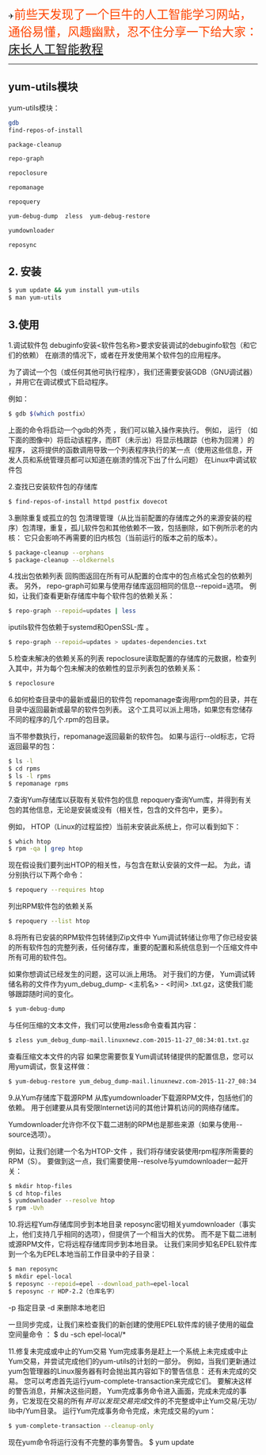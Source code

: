 ✈<font color=	#FF4500 size=5 style="font-family:Courier New">前些天发现了一个巨牛的人工智能学习网站，通俗易懂，风趣幽默，忍不住分享一下给大家：[床长人工智能教程](https://www.captainai.net/weike)</font>

---

## yum-utils模块
yum-utils模块：

```bash
gdb
find-repos-of-install

package-cleanup

repo-graph

repoclosure

repomanage

repoquery

yum-debug-dump  zless  yum-debug-restore

yumdownloader

reposync 
```
## 2. 安装
```bash
$ yum update && yum install yum-utils
$ man yum-utils
```
## 3.使用
1.调试软件包
debuginfo安装<软件包名称>要求安装调试的debuginfo软包（和它们的依赖） 
<package name>在崩溃的情况下，或者在开发使用某个软件包的应用程序。

为了调试一个包（或任何其他可执行程序），我们还需要安装GDB（GNU调试器） ，并用它在调试模式下启动程序。

例如：

```bash
$ gdb $(which postfix）
```

上面的命令将启动一个gdb的外壳 ，我们可以输入操作来执行。
 例如， 运行 （如下面的图像中）将启动该程序，而BT（未示出）将显示栈跟踪（也称为回溯 ）的程序，
这将提供的函数调用导致一个列表程序执行的某一点（使用这些信息，开发人员和系统管理员都可以知道在崩溃的情况下出了什么问题）
在Linux中调试软件包

2.查找已安装软件包的存储库

```bash
$ find-repos-of-install httpd postfix dovecot
```


3.删除重复或孤立的包
包清理管理（从比当前配置的存储库之外的来源安装的程序）包清理，重复，孤儿软件包和其他依赖不一致，包括删除，如下例所示老的内核：
它只会影响不再需要的旧内核包（当前运行的版本之前的版本）。

```bash
$ package-cleanup --orphans
$ package-cleanup --oldkernels
```

4.找出包依赖列表
回购图返回在所有可从配置的仓库中的包点格式全包的依赖列表。 另外， repo-graph可如果与使用存储库返回相同的信息--repoid=<repo>选项。
例如，让我们查看更新存储库中每个软件包的依赖关系：

```bash
$ repo-graph --repoid=updates | less
```

iputils软件包依赖于systemd和OpenSSL-库 。

```bash
$ repo-graph --repoid=updates > updates-dependencies.txt
```
5.检查未解决的依赖关系的列表
repoclosure读取配置的存储库的元数据，检查列入其中，并为每个包未解决的依赖性的显示列表包的依赖关系：

```bash
$ repoclosure
```

6.如何检查目录中的最新或最旧的软件包
repomanage查询用rpm包的目录，并在目录中返回最新或最早的软件包列表。 这个工具可以派上用场，如果您有您储存不同的程序的几个.rpm的包目录。

当不带参数执行，repomanage返回最新的软件包。 如果与运行--old标志，它将返回最早的包：

```bash
$ ls -l
$ cd rpms
$ ls -l rpms
$ repomanage rpms
```

7.查询Yum存储库以获取有关软件包的信息
repoquery查询Yum库，并得到有关包的其他信息，无论是安装或没有（相关性，包含的文件包中，更多）。

例如， HTOP（Linux的过程监控）当前未安装此系统上，你可以看到如下：

```bash
$ which htop
$ rpm -qa | grep htop
```
现在假设我们要列出HTOP的相关性，与包含在默认安装的文件一起。 为此，请分别执行以下两个命令：

```bash
$ repoquery --requires htop
```

列出RPM软件包的依赖关系

```bash
$ repoquery --list htop
```

8.将所有已安装的RPM软件包转储到Zip文件中
Yum调试转储让你甩了你已经安装的所有软件包的完整列表，任何储存库，重要的配置和系统信息到一个压缩文件中所有可用的软件包。

如果你想调试已经发生的问题，这可以派上用场。 对于我们的方便， Yum调试转储名称的文件作为yum_debug_dump- <主机名> - <时间> .txt.gz，这使我们能够跟踪随时间的变化。

```bash
$ yum-debug-dump
```

与任何压缩的文本文件，我们可以使用zless命令查看其内容：

```bash
$ zless yum_debug_dump-mail.linuxnewz.com-2015-11-27_08:34:01.txt.gz
```
查看压缩文本文件的内容
如果您需要恢复Yum调试转储提供的配置信息，您可以用yum调试，恢复这样做：

```bash
$ yum-debug-restore yum_debug_dump-mail.linuxnewz.com-2015-11-27_08:34:01.txt.gz
```
9.从Yum存储库下载源RPM
从库yumdownloader下载源RPM文件，包括他们的依赖。 用于创建要从具有受限Internet访问的其他计算机访问的网络存储库。

Yumdownloader允许你不仅下载二进制的RPM也是那些来源（如果与使用--source选项）。

例如，让我们创建一个名为HTOP-文件 ，我们将存储安装使用rpm程序所需要的RPM（S）。 要做到这一点，我们需要使用--resolve与yumdownloader一起开关：

```bash
$ mkdir htop-files
$ cd htop-files
$ yumdownloader --resolve htop
$ rpm -Uvh 
```
10.将远程Yum存储库同步到本地目录
reposync密切相关yumdownloader（事实上，他们支持几乎相同的选项），但提供了一个相当大的优势。 而不是下载二进制或源RPM文件，它将远程存储库同步到本地目录。
让我们来同步知名EPEL软件库到一个名为EPEL本地当前工作目录中的子目录：

```bash
$ man reposync
$ mkdir epel-local
$ reposync --repoid=epel --download_path=epel-local
$ reposync -r HDP-2.2（仓库名字）
```

-p 指定目录
-d 来删除本地老旧

一旦同步完成，让我们来检查我们的新创建的使用EPEL软件库的镜子使用的磁盘空间量命令 ：
$  du -sch epel-local/*

11.修复未完成或中止的Yum交易
Yum完成事务是赶上一个系统上未完成或中止Yum交易，并尝试完成他们的yum-utils的计划的一部分。
例如，当我们更新通过yum包管理器的Linux服务器有时会抛出其内容如下的警告信息：
还有未完成的交易。 您可以考虑首先运行yum-complete-transaction来完成它们。
要解决这样的警告消息，并解决这些问题， Yum完成事务命令进入画面，完成未完成的事务，它发现在交易的所有*并可以发现交易完成*文件的不完整或中止Yum交易/无功/ lib中/Yum目录。
运行Yum完成事务命令完成，未完成交易的yum：

```bash
$ yum-complete-transaction --cleanup-only
```

现在yum命令将运行没有不完整的事务警告。
$ yum update

























